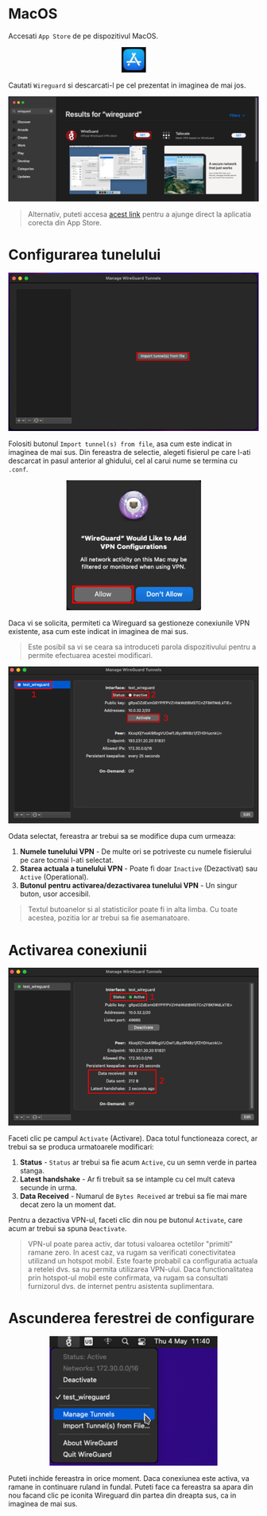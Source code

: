 # MacOS

Accesati `App Store` de pe dispozitivul MacOS.

<p>
	<center>
		<img src="assets/appstore.png"/>
	</center>
</p>

Cautati `Wireguard` si descarcati-l pe cel prezentat in imaginea de mai jos.

<p>
	<center>
		<img src="assets/search.png"/>
	</center>
</p>

> Alternativ, puteti accesa [acest link](https://apps.apple.com/ro/app/wireguard/id1451685025?mt=12) pentru a ajunge direct la aplicatia corecta din App Store.

# Configurarea tunelului
<p>
	<center>
		<img src="assets/installer.png"/>
	</center>
</p>

Folositi butonul `Import tunnel(s) from file`, asa cum este indicat in imaginea de mai sus. Din fereastra de selectie, alegeti fisierul pe care l-ati descarcat in pasul anterior al ghidului, cel al carui nume se termina cu `.conf`.

<p>
	<center>
		<img src="assets/allow.png"/>
	</center>
</p>

Daca vi se solicita, permiteti ca Wireguard sa gestioneze conexiunile VPN existente, asa cum este indicat in imaginea de mai sus.

> Este posibil sa vi se ceara sa introduceti parola dispozitivului pentru a permite efectuarea acestei modificari.

<p>
	<center>
		<img src="assets/added.png"/>
	</center>
</p>

Odata selectat, fereastra ar trebui sa se modifice dupa cum urmeaza:
1. **Numele tunelului VPN** - De multe ori se potriveste cu numele fisierului pe care tocmai l-ati selectat.
2. **Starea actuala a tunelului VPN** - Poate fi doar `Inactive` (Dezactivat) sau `Active` (Operational).
3. **Butonul pentru activarea/dezactivarea tunelului VPN** - Un singur buton, usor accesibil.

> Textul butoanelor si al statisticilor poate fi in alta limba. Cu toate acestea, pozitia lor ar trebui sa fie asemanatoare.

# Activarea conexiunii
<p>
	<center>
		<img src="assets/active.png"/>
	</center>
</p>

Faceti clic pe campul `Activate` (Activare). Daca totul functioneaza corect, ar trebui sa se produca urmatoarele modificari:
1. **Status** - `Status` ar trebui sa fie acum `Active`, cu un semn verde in partea stanga.
2. **Latest handshake** - Ar fi trebuit sa se intample cu cel mult cateva secunde in urma.
3. **Data Received** - Numarul de `Bytes Received` ar trebui sa fie mai mare decat zero la un moment dat.

Pentru a dezactiva VPN-ul, faceti clic din nou pe butonul `Activate`, care acum ar trebui sa spuna `Deactivate`. 

> VPN-ul poate parea activ, dar totusi valoarea octetilor "primiti" ramane zero. In acest caz, va rugam sa verificati conectivitatea utilizand un hotspot mobil. Este foarte probabil ca configuratia actuala a retelei dvs. sa nu permita utilizarea VPN-ului. Daca functionalitatea prin hotspot-ul mobil este confirmata, va rugam sa consultati furnizorul dvs. de internet pentru asistenta suplimentara.

# Ascunderea ferestrei de configurare
<p>
	<center>
		<img src="assets/hidden.png"/>
	</center>
</p>

Puteti inchide fereastra in orice moment. Daca conexiunea este activa, va ramane in continuare ruland in fundal. Puteti face ca fereastra sa apara din nou facand clic pe iconita Wireguard din partea din dreapta sus, ca in imaginea de mai sus.
